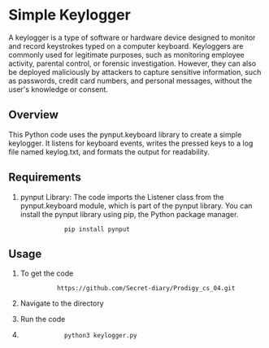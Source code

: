 # Simple Keylogger

A keylogger is a type of software or hardware device designed to monitor and record keystrokes typed on a computer keyboard. Keyloggers are commonly used for legitimate purposes, such as monitoring employee activity, parental control, or forensic investigation. However, they can also be deployed maliciously by attackers to capture sensitive information, such as passwords, credit card numbers, and personal messages, without the user's knowledge or consent.

## Overview

This Python code uses the pynput.keyboard library to create a simple keylogger. It listens for keyboard events, writes the pressed keys to a log file named keylog.txt, and formats the output for readability.



## Requirements

1. pynput Library: The code imports the Listener class from the pynput.keyboard module, which is part of the pynput library. You can install the pynput library using pip, the Python package manager.

                   pip install pynput

## Usage


1. To get the code

                 https://github.com/Secret-diary/Prodigy_cs_04.git

2. Navigate to the directory

3. Run the code

4.                 python3 keylogger.py


   

